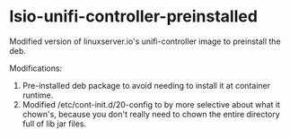 # lsio-unifi-controller-preinstalled
Modified version of linuxserver.io's unifi-controller image to preinstall the deb.

Modifications:
1. Pre-installed deb package to avoid needing to install it at container runtime.
2. Modified /etc/cont-init.d/20-config to by more selective about what it chown's, because you don't really need to chown the entire directory full of lib jar files.
